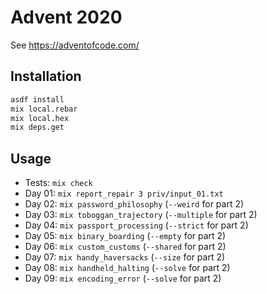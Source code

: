 # Advent 2020

See https://adventofcode.com/

## Installation

```sh
asdf install
mix local.rebar
mix local.hex
mix deps.get
```

## Usage

- Tests: `mix check`
- Day 01: `mix report_repair 3 priv/input_01.txt`
- Day 02: `mix password_philosophy` (`--weird` for part 2)
- Day 03: `mix toboggan_trajectory` (`--multiple` for part 2)
- Day 04: `mix passport_processing` (`--strict` for part 2)
- Day 05: `mix binary_boarding` (`--empty` for part 2)
- Day 06: `mix custom_customs` (`--shared` for part 2)
- Day 07: `mix handy_haversacks` (`--size` for part 2)
- Day 08: `mix handheld_halting` (`--solve` for part 2)
- Day 09: `mix encoding_error` (`--solve` for part 2)
